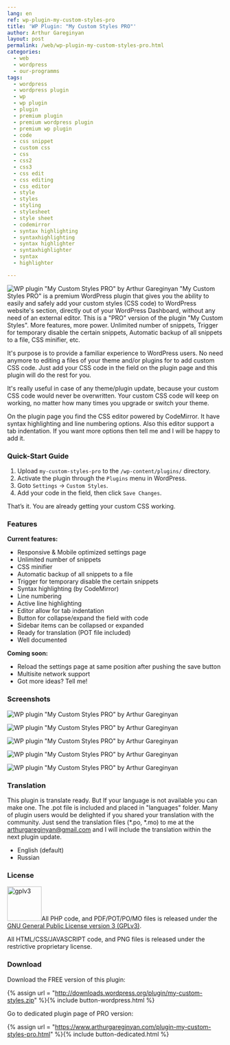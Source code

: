 ```yaml
---
lang: en
ref: wp-plugin-my-custom-styles-pro
title: 'WP Plugin: "My Custom Styles PRO"'
author: Arthur Gareginyan
layout: post
permalink: /web/wp-plugin-my-custom-styles-pro.html
categories:
  - web
  - wordpress
  - our-programms
tags:
  - wordpress
  - wordpress plugin
  - wp
  - wp plugin
  - plugin
  - premium plugin
  - premium wordpress plugin
  - premium wp plugin
  - code
  - css snippet
  - custom css
  - css
  - css2
  - css3
  - css edit
  - css editing
  - css editor
  - style
  - styles
  - styling
  - stylesheet
  - style sheet
  - codemirror
  - syntax highlighting
  - syntaxhighlighting
  - syntax highlighter
  - syntaxhighlighter
  - syntax
  - highlighter

---
```


![WP plugin "My Custom Styles PRO" by Arthur Gareginyan](/images/my-custom-styles-pro/preview.jpg)
"My Custom Styles PRO" is a premium WordPress plugin that gives you the ability to easily and safely add your custom styles (CSS code) to WordPress website's <head> section, directly out of your WordPress Dashboard, without any need of an external editor. This is a "PRO" version of the plugin "My Custom Styles". More features, more power. Unlimited number of snippets, Trigger for temporary disable the certain snippets, Automatic backup of all snippets to a file, CSS minifier, etc.

It's purpose is to provide a familiar experience to WordPress users. No need anymore to editing a files of your theme and/or plugins for to add custom CSS code. Just add your CSS code in the field on the plugin page and this plugin will do the rest for you.

It's really useful in case of any theme/plugin update, because your custom CSS code would never be overwritten. Your custom CSS code will keep on working, no matter how many times you upgrade or switch your theme.

On the plugin page you find the CSS editor powered by CodeMirror. It have syntax highlighting and line numbering options. Also this editor support a tab indentation. If you want more options then tell me and I will be happy to add it.


### Quick-Start Guide

1. Upload `my-custom-styles-pro` to the `/wp-content/plugins/` directory.
2. Activate the plugin through the `Plugins` menu in WordPress.
3. Goto `Settings` → `Custom Styles`.
4. Add your code in the field, then click `Save Changes`.

That’s it. You are already getting your custom CSS working.


### Features

**Current features:**

* Responsive & Mobile optimized settings page
* Unlimited number of snippets
* CSS minifier
* Automatic backup of all snippets to a file
* Trigger for temporary disable the certain snippets
* Syntax highlighting (by CodeMirror)
* Line numbering
* Active line highlighting
* Editor allow for tab indentation
* Button for collapse/expand the field with code
* Sidebar items can be collapsed or expanded
* Ready for translation (POT file included)
* Well documented

**Coming soon:**

* Reload the settings page at same position after pushing the save button* Multisite network support
* Got more ideas? Tell me!


### Screenshots

![WP plugin "My Custom Styles PRO" by Arthur Gareginyan](/images/my-custom-styles-pro/screenshot-1.jpg)

![WP plugin "My Custom Styles PRO" by Arthur Gareginyan](/images/my-custom-styles-pro/screenshot-2.jpg)

![WP plugin "My Custom Styles PRO" by Arthur Gareginyan](/images/my-custom-styles-pro/screenshot-3.jpg)

![WP plugin "My Custom Styles PRO" by Arthur Gareginyan](/images/my-custom-styles-pro/screenshot-4.jpg)

![WP plugin "My Custom Styles PRO" by Arthur Gareginyan](/images/my-custom-styles-pro/screenshot-5.jpg)


### Translation

This plugin is translate ready. But If your language is not available you can make one. The .pot file is included and placed in "languages" folder. Many of plugin users would be delighted if you shared your translation with the community. Just send the translation files (*.po, *.mo) to me at the arthurgareginyan@gmail.com and I will include the translation within the next plugin update.

* English (default)
* Russian


### License
<img src="/images/gplv3.png" alt="gplv3" width="80" class="alignleft" style="border:none;" />All PHP code, and PDF/POT/PO/MO files is released under the [GNU General Public License version 3 (GPLv3)](http://www.gnu.org/licenses/gpl-3.0.html).

All HTML/CSS/JAVASCRIPT code, and PNG files is released under the restrictive proprietary license.


### Download

Download the FREE version of this plugin:

{% assign url = "http://downloads.wordpress.org/plugin/my-custom-styles.zip" %}{% include button-wordpress.html %}

Go to dedicated plugin page of PRO version:

{% assign url = "https://www.arthurgareginyan.com/plugin-my-custom-styles-pro.html" %}{% include button-dedicated.html %}

